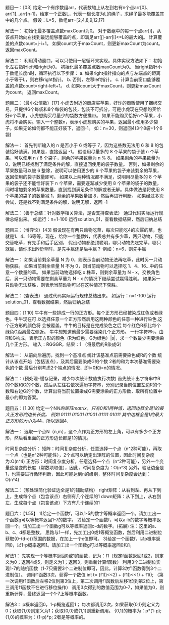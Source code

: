题目一：[03]
给定一个有序数组arr，代表数轴上从左到右有n个点arr[0]、arr[1]...arr[n-1]，给定一个正数L，代表一根长度为L的绳子，求绳子最多能覆盖其中的几个点。
假设：L=5，数组arr=[2,4,8,9,12,17]

解法一：
初始化最多覆盖点数maxCount为0。
对于数组中的每一个点arr[i]，从该点开始向右找到最远能够覆盖的点，即满足arr[j]-arr[i]<=L的最大的j。
计算覆盖的点数count=j-i+1。
如果count大于maxCount，则更新maxCount为count。
返回maxCount。

解法二：
利用滑动窗口，可以只使用一层循环来实现。具体实现方法如下：
初始化左右指针left和right为0。
初始化最多覆盖点数maxCount为0。
当right指针小于数组长度n时，循环执行以下步骤：
    a. 如果right指针指向的点与左端点的距离小于等于L，则右移right指针。
    b. 否则，左移left指针。
    c. 计算当前窗口能够覆盖的点数count=right-left+1。
    d. 如果count大于maxCount，则更新maxCount为count。
返回maxCount。

题目二：（最小公倍数）[17]
小虎去附近的商店买苹果，奸诈的商贩使用了捆绑交易，只提供6个每袋和8个每袋的包装，包装不可拆分。可是小虎现在只想购买恰好n个苹果，小虎想购买尽量少的袋数方便携带。
如果不能购买恰好n个苹果，小虎将不会购买。输入一个整数n，表示小虎想购买的苹果，返回最小使用多少袋子。如果无论如何都不能正好装下，返回-1。
如：n=30，则返回4(3个8袋+1个6袋)

解法一：
首先判断输入的 n 是否小于 6 或等于 7，因为这些数无法用 6 和 8 的包装恰好装满。如果是，直接返回 -1。
假设用尽量多的 8 个苹果的袋子装 n 个苹果，可以使用 n / 8 个袋子，剩余的苹果数量为 n % 8。
如果剩余的苹果数量为 0，说明已经找到了满足条件的解，直接返回使用的袋子数量。
否则，如果剩余的苹果数量可以被 6 整除，说明可以使用更少的 6 个苹果的袋子来装剩余的苹果，返回使用的袋子数量即可。
如果以上两种情况都不满足，说明用尽量多的 8 个苹果的袋子还不能恰好装下 n 个苹果，需要逐渐减少使用 8 个苹果的袋子的数量，同时增加剩余的苹果数量，直到找到满足条件的解或者无解。具体做法是将使用 8 个苹果的袋子的数量减 1，剩余的苹果数量加 8，然后再进行判断。
如果经过多次尝试，还是找不到满足条件的解，说明无解，返回 -1

解法二：（善于总结：针对数学相关算法，是否支持查表法）
通过代码实际运行规律总结出来。
如运行：n=1-100 运行solution_01，查看数据结果，然后归纳总结

题目三：（博弈论）[43]
假设现在有两只动物吃草，每次只能吃4的次幂的草，也就是1、4、16等等，现在，给你一个整数N，代表总共有多少草，两只动物，只能交替吃草，有先手和后手区别，
假设动物都绝顶聪明，哪只动物先吃完草，哪只就赢，请你求出N份草时，是先手赢还是后手赢？
例如：n=6，则先手赢

解法一：
如果当前剩余草量 N 为 0，则表示当前动物无法再吃草，此时另一只动物获胜。
如果当前剩余草量 N 不为 0，则当前动物可以选择吃 1、4、16...中的任意一个数量的草。
如果当前动物选择吃 x 株草，则剩余草量为 N - x，交换角色后，另一只动物需要在剩余草量为 N - x 的情况下继续尝试赢得胜利。
如果另一只动物无法获胜，则表示当前动物可以在这种情况下获胜。

解法二：（查表法）
通过代码实际运行规律总结出来。
如运行：n=1-100 运行solution_01，查看数据结果，然后归纳总结

题目四：[1.10]
牛牛有一些排成一行的正方形。每个正方形已经被染成红色或者绿色。牛牛现在可 以选择任意一个正方形然后用这两种颜色的任意一种进行染色,这个正方形的颜色将 会被覆盖。牛牛的目标是在完成染色之后,每个红色R都比每个绿色G距离最左侧近。 牛牛想知道他最少需要涂染几个正方形。
一行字符串s，由R和G构成，表示正方形的颜色（R为红色，G为绿色）|s|，求一个数最少需要涂染几个正方形。
输入：RGGGR，结果：1 （将最后的R染成G）

解法一：
从前向后遍历，找到一个基准点
统计该基准点前需要染色成R的个数
统计从该点开始（包括该点），及其后需要染成G的个数
2者的和为本次基准需要染色的个数
最后分别考虑2个端点的情况，即i=0和i=n的情况。

解法二：(预处理-缓存记录，减少每次统计数值执行次数)
首先统计出字符串中R的个数和G的个数，然后从左往右依次遍历字符串，分别记录当前位置左边R的个数和右边G的个数，计算出将当前位置染成G需要涂染的正方形数，取所有位置中最小的即为答案。

题目五：[1.30]
给定一个N*N的矩阵matrix，只有0和1两种值，返回边框全是1的最大正方形的边长长度。
例如
01111
01001
01001
01111
01011
其中边框全是1的最大正方形的大小为4*4，所以返回4.

解法一：
选取一个点N（n,m），这个点作为正方形的左上角，可以有多少个正方形，然后看里面的正方形边长都是1的情况。

时间复杂度分析：
矩阵：时间复杂度分析，任意选择一个点（n^2种可能），再取一个点（也是n^2种可能性），2个点可以确定出矩阵的位置，因此时间复杂度为:O(n^4)
正方形：时间复杂度分析，任意选择一个点（n^2种可能），另外一个变量这是变的长度（常数项取值），因此，时间复杂度为：O(n^3)
另外，验证边全是1，也需要进行循环判断，因此可能达到n的级别，整体时间复杂度会达到：O(n^4)

解法二：（预处理简化验证边全是1的辅助结构）
right矩阵：从右到左、再从下到上，生成每个点（包含该点）右侧有几个连续的1
down矩阵：从下到上，从右到左，生成每个点（包含该点）下方有几个连续的1

题目六：【1.55】
1)给定一个函数f，可以1-5的数字等概率返回一个。请加工出一个函数g可以等概率返回1-7的数字。
2)给定一个函数f，可以a-b的数字等概率返回一个。请加工出一个函数g可以等概率返回c-d的数字。(拓展)
注：这里的a、b、c、d都是整数。
思路与1一样，先加工出0或1等概览函数，然后利用二进制位获取{0-(d-c)}范围的数据，在加上一个c值即可。
3)给定一个函数f，以p概率返回0，以1-p概率返回1。请加工出一个函数g可以等概率返回0和1。

解法1：
先实现一个等概率返回0或1的函数，记为：f1（规定f函数返回1或2，则定义为0；返回4或5，则定义为1；返回3，则重新计算f函数）
利用3个二进制位实现1-7的随机函数（1-7只需要3个二进制位即可，因此，计算3次f1函数得到3个二进制位）。
    调用f1函数3次，获得一个数值 int t= (f1()<<2) + (f1()<<1) + f1(); （第一次调用f1函数后左移2位到第3位上，第二次调用f1函数后左移1位到第2位上，第三调用f1函数不在进行移位操作）
    调用3次得到的数值范围为0-7，如果值为0，则重新计算，最终返回一个1-7上等概率函数。

解法3：
p概率返回0，1-p概览返回1；
每次都调用2次，如果获取{0,1}则定义为0；获取{1,0}则定义为1；获取{0,0}或{1,1}则重新调用。
    {0,1}的概率为：p*(1-p);
    {1,0}的概率为：(1-p)*p;
    2者是等概率的。

